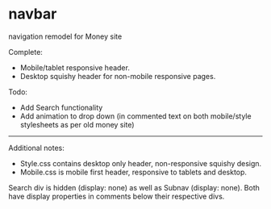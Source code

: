 # navbar
navigation remodel for Money site


Complete: 

- Mobile/tablet responsive header.
- Desktop squishy header for non-mobile responsive pages.

Todo:

- Add Search functionality
- Add animation to drop down (in commented text on both mobile/style stylesheets as per old money site)
 
----
Additional notes:

- Style.css contains desktop only header, non-responsive squishy design.
- Mobile.css is mobile first header, responsive to tablets and desktop.

Search div is hidden (display: none) as well as Subnav (display: none). Both have display properties in comments below their respective divs.



